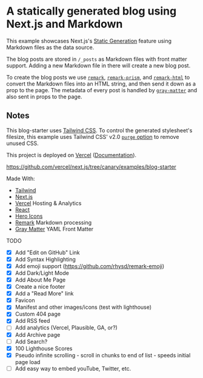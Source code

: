 # A statically generated blog using Next.js and Markdown

This example showcases Next.js's [Static Generation](https://nextjs.org/docs/basic-features/pages) feature using Markdown files as the data source.

The blog posts are stored in `/_posts` as Markdown files with front matter support. Adding a new Markdown file in there will create a new blog post.

To create the blog posts we use [`remark`](https://github.com/remarkjs/remark), [`remark-prism`](https://github.com/sergioramos/remark-prism#readme), and [`remark-html`](https://github.com/remarkjs/remark-html) to convert the Markdown files into an HTML string, and then send it down as a prop to the page. The metadata of every post is handled by [`gray-matter`](https://github.com/jonschlinkert/gray-matter) and also sent in props to the page.

## Notes

This blog-starter uses [Tailwind CSS](https://tailwindcss.com). To control the generated stylesheet's filesize, this example uses Tailwind CSS' v2.0 [`purge` option](https://tailwindcss.com/docs/controlling-file-size/#removing-unused-css) to remove unused CSS.

This project is deployed on [Vercel](https://vercel.com/new?utm_source=github&utm_medium=readme&utm_campaign=next-example) ([Documentation](https://nextjs.org/docs/deployment)).

https://github.com/vercel/next.js/tree/canary/examples/blog-starter

Made With:

* [Tailwind](https://tailwindcss.com/)
* [Next.js](https://nextjs.org/)
* [Vercel](https://vercel.com/home) Hosting & Analytics
* [React](https://reactjs.org/)
* [Hero Icons](https://heroicons.com/)
* [Remark](https://github.com/remarkjs) Markdown processing
* [Gray Matter](https://github.com/jonschlinkert/gray-matter) YAML Front Matter

TODO

- [X] Add "Edit on GitHub" Link
- [X] Add Syntax Highlighting
- [X] Add emoji support (https://github.com/rhysd/remark-emoji)
- [X] Add Dark/Light Mode
- [X] Add About Me Page
- [X] Create a nice footer
- [X] Add a "Read More" link
- [X] Favicon
- [X] Manifest and other images/icons (test with lighthouse)
- [X] Custom 404 page
- [X] Add RSS feed
- [ ] Add analytics (Vercel, Plausible, GA, or?)
- [X] Add Archive page
- [ ] Add Search?
- [X] 100 Lighthouse Scores
- [X] Pseudo infinite scrolling - scroll in chunks to end of list - speeds initial page load
- [ ] Add easy way to embed youTube, Twitter, etc.
